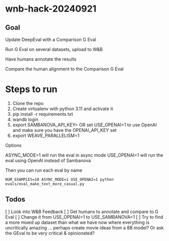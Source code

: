 # wnb-hack-20240921

## Goal

Update DeepEval with a Comparison G Eval

Run G Eval on several datasets, upload to W&B

Have humans annotate the results

Compare the human alignment to the Comparison G Eval

# Steps to run

1. Clone the repo
2. Create virtualenv with python 3.11 and activate it
3. pip install -r requirements.txt
4. wandb login
5. export SAMBANOVA_API_KEY=<your-key> OR set USE_OPENAI=1 to use OpenAI and make sure you have the OPENAI_API_KEY set
6. export WEAVE_PARALLELISM=1

Options

ASYNC_MODE=1 will run the eval in async mode
USE_OPENAI=1 will run the eval using OpenAI instead of Sambanova

Then you can run each eval by name

```
NUM_EXAMPLES=10 ASYNC_MODE=1 USE_OPENAI=1 python evals/eval_make_text_more_casual.py
```

## Todos

[ ] Look into W&B Feedback
[ ] Get humans to annotate and compare to G Eval
[ ] Change it from USE_OPENAI=1 to USE_SAMBANOVA=1
[ ] Try to find a more mixed up dataset than what we have now where everything is uncritically amazing ... perhaps create movie ideas from a 8B model? Or ask the GEval to be very critical & opinionated?
